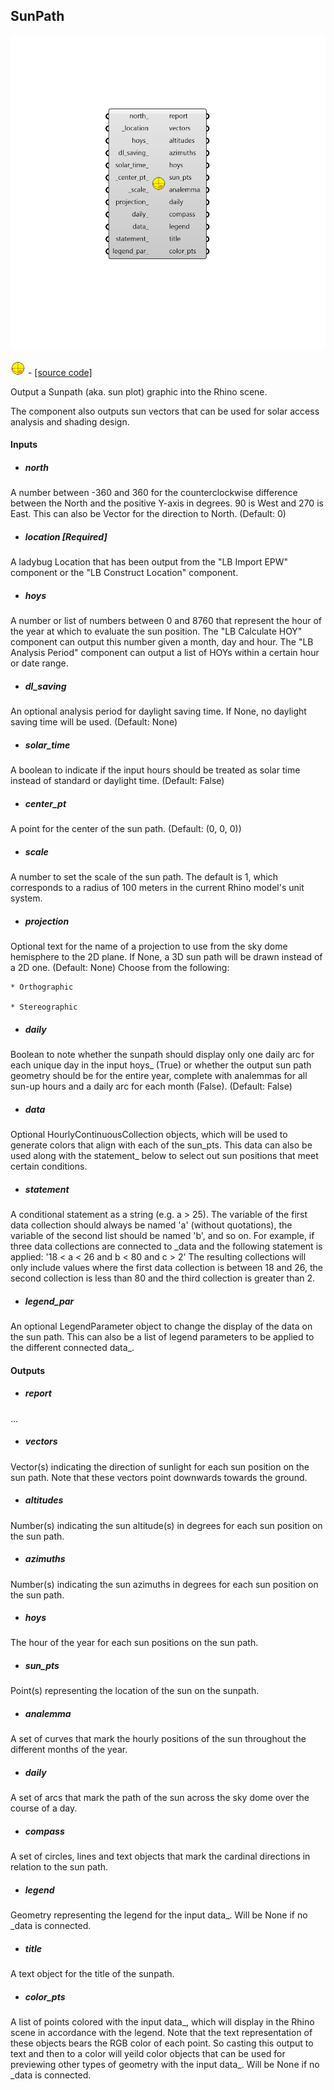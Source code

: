 ## SunPath

![](../../images/components/SunPath.png)

![](../../images/icons/SunPath.png) - [[source code]](https://github.com/ladybug-tools/ladybug-grasshopper/blob/master/ladybug_grasshopper/src//LB%20SunPath.py)


Output a Sunpath (aka. sun plot) graphic into the Rhino scene. 

The component also outputs sun vectors that can be used for solar access analysis and shading design. 



#### Inputs
* ##### north 
A number between -360 and 360 for the counterclockwise difference between the North and the positive Y-axis in degrees. 90 is West and 270 is East. This can also be Vector for the direction to North. (Default: 0) 
* ##### location [Required]
A ladybug Location that has been output from the "LB Import EPW" component or the "LB Construct Location" component. 
* ##### hoys 
A number or list of numbers between 0 and 8760 that represent the hour of the year at which to evaluate the sun position. The "LB Calculate HOY" component can output this number given a month, day and hour. The "LB Analysis Period" component can output a list of HOYs within a certain hour or date range. 
* ##### dl_saving 
An optional analysis period for daylight saving time. If None, no daylight saving time will be used. (Default: None) 
* ##### solar_time 
A boolean to indicate if the input hours should be treated as solar time instead of standard or daylight time. (Default: False) 
* ##### center_pt 
A point for the center of the sun path. (Default: (0, 0, 0)) 
* ##### scale 
A number to set the scale of the sun path. The default is 1, which corresponds to a radius of 100 meters in the current Rhino model's unit system. 
* ##### projection 
Optional text for the name of a projection to use from the sky dome hemisphere to the 2D plane. If None, a 3D sun path will be drawn instead of a 2D one. (Default: None) Choose from the following: 

    * Orthographic

    * Stereographic
* ##### daily 
Boolean to note whether the sunpath should display only one daily arc for each unique day in the input hoys_ (True) or whether the output sun path geometry should be for the entire year, complete with analemmas for all sun-up hours and a daily arc for each month (False). (Default: False) 
* ##### data 
Optional HourlyContinuousCollection objects, which will be used to generate colors that align with each of the sun_pts. This data can also be used along with the statement_ below to select out sun positions that meet certain conditions. 
* ##### statement 
A conditional statement as a string (e.g. a > 25). 
The variable of the first data collection should always be named 'a' (without quotations), the variable of the second list should be named 'b', and so on. 
For example, if three data collections are connected to _data and the following statement is applied: '18 < a < 26 and b < 80 and c > 2' The resulting collections will only include values where the first data collection is between 18 and 26, the second collection is less than 80 and the third collection is greater than 2. 
* ##### legend_par 
An optional LegendParameter object to change the display of the data on the sun path. This can also be a list of legend parameters to be applied to the different connected data_. 

#### Outputs
* ##### report
... 
* ##### vectors
Vector(s) indicating the direction of sunlight for each sun position on the sun path. Note that these vectors point downwards towards the ground. 
* ##### altitudes
Number(s) indicating the sun altitude(s) in degrees for each sun position on the sun path. 
* ##### azimuths
Number(s) indicating the sun azimuths in degrees for each sun position on the sun path. 
* ##### hoys
The hour of the year for each sun positions on the sun path. 
* ##### sun_pts
Point(s) representing the location of the sun on the sunpath. 
* ##### analemma
A set of curves that mark the hourly positions of the sun throughout the different months of the year. 
* ##### daily
A set of arcs that mark the path of the sun across the sky dome over the course of a day. 
* ##### compass
A set of circles, lines and text objects that mark the cardinal directions in relation to the sun path. 
* ##### legend
Geometry representing the legend for the input data_. Will be None if no _data is connected. 
* ##### title
A text object for the title of the sunpath. 
* ##### color_pts
A list of points colored with the input data_, which will display in the Rhino scene in accordance with the legend. Note that the text representation of these objects bears the RGB color of each point. So casting this output to text and then to a color will yeild color objects that can be used for previewing other types of geometry with the input data_. Will be None if no _data is connected. 